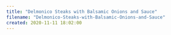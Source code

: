```yaml
---
title: "Delmonico Steaks with Balsamic Onions and Sauce"
filename: "Delmonico-Steaks-with-Balsamic-Onions-and-Sauce"
created: 2020-11-11 18:02:00
---
```

